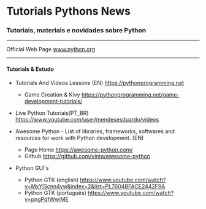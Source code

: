 # Tutorials Pythons News
### Tutoriais, materiais e novidades sobre Python
------------------------------------------------------

Official Web Page www.python.org

------------------------------------------------------

#### Tutorials & Estudo

* Tutorials And Videos Lessons (EN) https://pythonprogramming.net
  - Game Creation & Kivy https://pythonprogramming.net/game-development-tutorials/

* Live Python Tutoriais(PT_BR)  https://www.youtube.com/user/mendesesduardo/videos

* Awesome Python - List of libraries, frameworks, softwares and resources for work with Python development. (EN) 
  - Page Home https://awesome-python.com/
  - Github https://github.com/vinta/awesome-python
  
* Python GUI's
	- Python GTK (english) https://www.youtube.com/watch?v=MxYl3cnn4yw&index=2&list=PL7604BFACE2442F9A
	- Python GTK (português) https://www.youtube.com/watch?v=pngPdfWwiME

